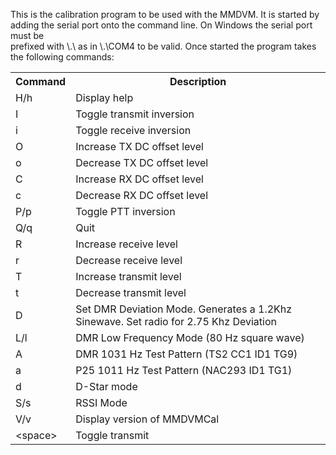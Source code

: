 This is the calibration program to be used with the MMDVM. It is started by  
adding the serial port onto the command line. On Windows the serial port must be  
prefixed with \\.\ as in \\.\COM4 to be valid. Once started the program takes  
the following commands:  

<table>
<tr><th>Command</th><th>Description</th></tr>
<tr><td>H/h</td><td>Display help</td></tr>
<tr><td>I</td><td>Toggle transmit inversion</td><tr>
<tr><td>i</td><td>Toggle receive inversion</td></tr>
<tr><td>O</td><td>Increase TX DC offset level</td></tr>
<tr><td>o</td><td>Decrease TX DC offset level</td></tr>
<tr><td>C</td><td>Increase RX DC offset level</td></tr>
<tr><td>c</td><td>Decrease RX DC offset level</td></tr>
<tr><td>P/p</td><td>Toggle PTT inversion</td></tr>
<tr><td>Q/q</td><td>Quit</td></tr>
<tr><td>R</td><td>Increase receive level</td></tr>
<tr><td>r</td><td>Decrease receive level</td></tr>
<tr><td>T</td><td>Increase transmit level</td></tr>
<tr><td>t</td><td>Decrease transmit level</td></tr>
<tr><td>D</td><td>Set DMR Deviation Mode. Generates a 1.2Khz Sinewave. Set radio for 2.75 Khz Deviation</td></tr>
<tr><td>L/l</td><td>DMR Low Frequency Mode (80 Hz square wave)</td></tr>
<tr><td>A</td><td>DMR 1031 Hz Test Pattern (TS2 CC1 ID1 TG9)</td></tr>
<tr><td>a</td><td>P25 1011 Hz Test Pattern (NAC293 ID1 TG1)</td></tr>
<tr><td>d</td><td>D-Star mode</td></tr>
<tr><td>S/s</td><td>RSSI Mode</td></tr>
<tr><td>V/v</td><td>Display version of MMDVMCal</td></tr>
<tr><td>&lt;space&gt;</td><td>Toggle transmit</td></tr>
</table>


